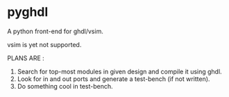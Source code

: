 pyghdl
======

A python front-end for ghdl/vsim.

vsim is yet not supported.

PLANS ARE :

  1) Search for top-most modules in given design and compile it using ghdl.
  2) Look for in and out ports and generate a test-bench (if not written). 
  3) Do something cool in test-bench.

